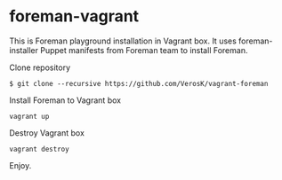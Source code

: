 foreman-vagrant
=============

This is Foreman playground installation in Vagrant box. It uses
foreman-installer Puppet manifests from Foreman team to install 
Foreman.

Clone repository
 
    $ git clone --recursive https://github.com/VerosK/vagrant-foreman 

Install Foreman to Vagrant box

    vagrant up

Destroy Vagrant box
  
    vagrant destroy

Enjoy.
